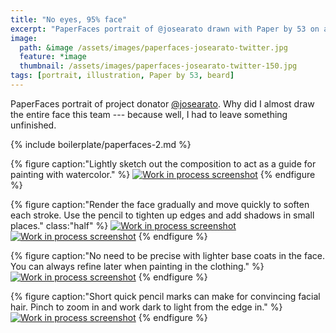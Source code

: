 ```yaml
---
title: "No eyes, 95% face"
excerpt: "PaperFaces portrait of @josearato drawn with Paper by 53 on an iPad."
image: 
  path: &image /assets/images/paperfaces-josearato-twitter.jpg 
  feature: *image
  thumbnail: /assets/images/paperfaces-josearato-twitter-150.jpg
tags: [portrait, illustration, Paper by 53, beard]
---
```


PaperFaces portrait of project donator [@josearato](http://twitter.com/josearato). Why did I almost draw the entire face this team --- because well, I had to leave something unfinished.

{% include boilerplate/paperfaces-2.md %}

{% figure caption:"Lightly sketch out the composition to act as a guide for painting with watercolor." %}
[![Work in process screenshot](/assets/images/paperfaces-josearato-process-1-600.jpg)](/assets/images/paperfaces-josearato-process-1-lg.jpg)
{% endfigure %}

{% figure caption:"Render the face gradually and move quickly to soften each stroke. Use the pencil to tighten up edges and add shadows in small places." class:"half" %}
[![Work in process screenshot](/assets/images/paperfaces-josearato-process-2-600.jpg)](/assets/images/paperfaces-josearato-process-2-lg.jpg)
[![Work in process screenshot](/assets/images/paperfaces-josearato-process-3-600.jpg)](/assets/images/paperfaces-josearato-process-3-lg.jpg)
{% endfigure %}

{% figure caption:"No need to be precise with lighter base coats in the face. You can always refine later when painting in the clothing." %}
[![Work in process screenshot](/assets/images/paperfaces-josearato-process-4-600.jpg)](/assets/images/paperfaces-josearato-process-4-lg.jpg)
{% endfigure %}

{% figure caption:"Short quick pencil marks can make for convincing facial hair. Pinch to zoom in and work dark to light from the edge in." %}
[![Work in process screenshot](/assets/images/paperfaces-josearato-process-5-600.jpg)](/assets/images/paperfaces-josearato-process-5-lg.jpg)
{% endfigure %}
